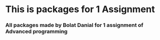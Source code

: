 # This is packages for 1 Assignment
### All packages made by Bolat Danial for 1 assignment of Advanced programming